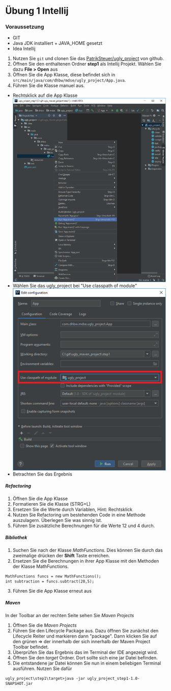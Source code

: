 # Übung 1 Intellij

### Voraussetzung
* GIT 
* Java JDK installiert + JAVA_HOME gesetzt
* Idea Intellij

1. Nutzen Sie `git` und clonen Sie das [PatrikSteuer/ugly_project](https://github.com/PatrikSteuer/ugly_project) von github.
  2. Öffnen Sie den enthaltenen Ordner **step1** als Intellij Projekt. Wählen Sie dazu **File > Open** aus 
  3. Öffnen Sie die App Klasse, diese befindet sich in `src/main/java/com/dhbw/mdse/ugly_project/App.java`. 
  4. Führen Sie die Klasse manuel aus.
  * Rechtsklick auf die App Klasse
    ![](images/01_step1/09_run.png)
  * Wählen Sie das ugly_project bei "Use classpath of module"
    ![](images/01_step1/10_run_config.png) 
  * Betrachten Sie das Ergebnis 

##### Refactoring
1. Öffnen Sie die App Klasse
2. Formatieren Sie die Klasse (STRG+L)
3. Ersetzen Sie die Werte durch Variablen, Hint: Rechtsklick 
4. Nutzen Sie Refactoring um bestehenden Code in eine Methode auszulagern. Überlegen Sie was sinnig ist. 
5. Führen Sie zusätzliche Berechnungen für die Werte 12 und 4 durch.

##### Bibliothek
1. Suchen Sie nach der Klasse *MathFunctions*. Dies können Sie durch das zweimalige drücken der **Shift** Taste erreichen. 
  2. Ersetzen Sie die Berechnungen in ihrer App Klasse mit den Methoden der Klasse MathFunctions. 
   ```
MathFunctions funcs = new MathFunctions();
int subtraction = funcs.subtract(20,5);
   ```
  3. Führen Sie die App Klasse erneut aus
  

##### Maven
In der Toolbar an der rechten Seite sehen Sie *Maven Projects*
1. Öffnen Sie die *Maven Projects* 
2. Führen Sie den Lifecycle Package aus. Dazu öffnen Sie zunächst den Lifecycle Reiter und markieren dann "package". Dann klicken Sie auf den grünen ⇒ der innerhalb der sich innerhalb der Maven Project Toolbar befindet.
3. Überprüfen Sie das Ergebnis das im Terminal der IDE angezeigt wird.
4. Öffnen Sie den *target* Ordner. Dort sollte sich eine jar Datei befinden.
5. Die entstandene jar Datei können Sie nun in einem beliebigen Terminal ausführen. Nutzen Sie dafür 
```
ugly_project\step1\target>java -jar ugly_project_step1-1.0-SNAPSHOT.jar
```








